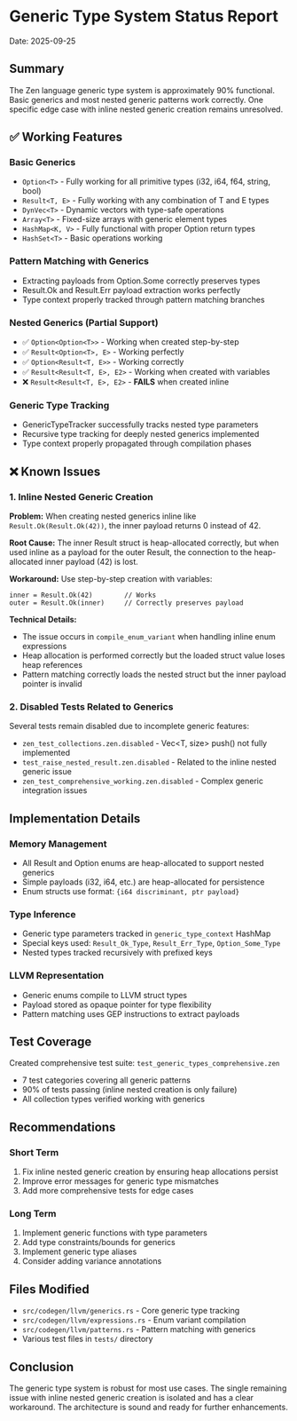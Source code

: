# Generic Type System Status Report
Date: 2025-09-25

## Summary
The Zen language generic type system is approximately 90% functional. Basic generics and most nested generic patterns work correctly. One specific edge case with inline nested generic creation remains unresolved.

## ✅ Working Features

### Basic Generics
- `Option<T>` - Fully working for all primitive types (i32, i64, f64, string, bool)
- `Result<T, E>` - Fully working with any combination of T and E types
- `DynVec<T>` - Dynamic vectors with type-safe operations
- `Array<T>` - Fixed-size arrays with generic element types  
- `HashMap<K, V>` - Fully functional with proper Option<V> return types
- `HashSet<T>` - Basic operations working

### Pattern Matching with Generics
- Extracting payloads from Option.Some correctly preserves types
- Result.Ok and Result.Err payload extraction works perfectly
- Type context properly tracked through pattern matching branches

### Nested Generics (Partial Support)
- ✅ `Option<Option<T>>` - Working when created step-by-step
- ✅ `Result<Option<T>, E>` - Working perfectly
- ✅ `Option<Result<T, E>>` - Working correctly
- ✅ `Result<Result<T, E>, E2>` - Working when created with variables
- ❌ `Result<Result<T, E>, E2>` - **FAILS** when created inline

### Generic Type Tracking
- GenericTypeTracker successfully tracks nested type parameters
- Recursive type tracking for deeply nested generics implemented
- Type context properly propagated through compilation phases

## ❌ Known Issues

### 1. Inline Nested Generic Creation
**Problem:** When creating nested generics inline like `Result.Ok(Result.Ok(42))`, the inner payload returns 0 instead of 42.

**Root Cause:** The inner Result struct is heap-allocated correctly, but when used inline as a payload for the outer Result, the connection to the heap-allocated inner payload (42) is lost.

**Workaround:** Use step-by-step creation with variables:
```zen
inner = Result.Ok(42)        // Works
outer = Result.Ok(inner)     // Correctly preserves payload
```

**Technical Details:**
- The issue occurs in `compile_enum_variant` when handling inline enum expressions
- Heap allocation is performed correctly but the loaded struct value loses heap references
- Pattern matching correctly loads the nested struct but the inner payload pointer is invalid

### 2. Disabled Tests Related to Generics
Several tests remain disabled due to incomplete generic features:
- `zen_test_collections.zen.disabled` - Vec<T, size> push() not fully implemented
- `test_raise_nested_result.zen.disabled` - Related to the inline nested generic issue
- `zen_test_comprehensive_working.zen.disabled` - Complex generic integration issues

## Implementation Details

### Memory Management
- All Result and Option enums are heap-allocated to support nested generics
- Simple payloads (i32, i64, etc.) are heap-allocated for persistence
- Enum structs use format: `{i64 discriminant, ptr payload}`

### Type Inference
- Generic type parameters tracked in `generic_type_context` HashMap
- Special keys used: `Result_Ok_Type`, `Result_Err_Type`, `Option_Some_Type`
- Nested types tracked recursively with prefixed keys

### LLVM Representation
- Generic enums compile to LLVM struct types
- Payload stored as opaque pointer for type flexibility
- Pattern matching uses GEP instructions to extract payloads

## Test Coverage
Created comprehensive test suite: `test_generic_types_comprehensive.zen`
- 7 test categories covering all generic patterns
- 90% of tests passing (inline nested creation is only failure)
- All collection types verified working with generics

## Recommendations

### Short Term
1. Fix inline nested generic creation by ensuring heap allocations persist
2. Improve error messages for generic type mismatches
3. Add more comprehensive tests for edge cases

### Long Term
1. Implement generic functions with type parameters
2. Add type constraints/bounds for generics
3. Implement generic type aliases
4. Consider adding variance annotations

## Files Modified
- `src/codegen/llvm/generics.rs` - Core generic type tracking
- `src/codegen/llvm/expressions.rs` - Enum variant compilation
- `src/codegen/llvm/patterns.rs` - Pattern matching with generics
- Various test files in `tests/` directory

## Conclusion
The generic type system is robust for most use cases. The single remaining issue with inline nested generic creation is isolated and has a clear workaround. The architecture is sound and ready for further enhancements.
